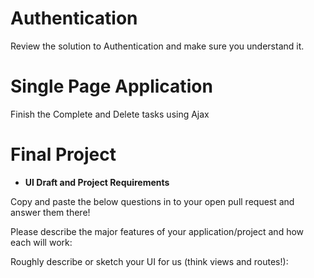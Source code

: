 # Authentication
Review the solution to Authentication and make sure you understand it.

# Single Page Application
Finish the Complete and Delete tasks using Ajax

# Final Project
- __UI Draft and Project Requirements__

Copy and paste the below questions in to your open pull request and answer them there!

Please describe the major features of your application/project and how each will work:


Roughly describe or sketch your UI for us (think views and routes!):
